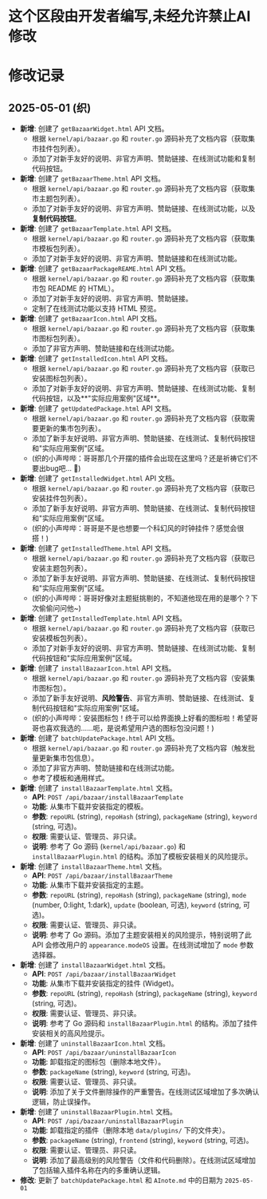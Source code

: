 # 这个区段由开发者编写,未经允许禁止AI修改

# 修改记录

## 2025-05-01 (织)

*   **新增**: 创建了 `getBazaarWidget.html` API 文档。
    *   根据 `kernel/api/bazaar.go` 和 `router.go` 源码补充了文档内容（获取集市挂件包列表）。
    *   添加了对新手友好的说明、非官方声明、赞助链接、在线测试功能和复制代码按钮。
*   **新增**: 创建了 `getBazaarTheme.html` API 文档。
    *   根据 `kernel/api/bazaar.go` 和 `router.go` 源码补充了文档内容（获取集市主题包列表）。
    *   添加了对新手友好的说明、非官方声明、赞助链接、在线测试功能，以及**复制代码按钮**。
*   **新增**: 创建了 `getBazaarTemplate.html` API 文档。
    *   根据 `kernel/api/bazaar.go` 和 `router.go` 源码补充了文档内容（获取集市模板包列表）。
    *   添加了对新手友好的说明、非官方声明、赞助链接和在线测试功能。
*   **新增**: 创建了 `getBazaarPackageREAME.html` API 文档。
    *   根据 `kernel/api/bazaar.go` 和 `router.go` 源码补充了文档内容（获取集市包 README 的 HTML）。
    *   添加了对新手友好的说明、非官方声明、赞助链接。
    *   定制了在线测试功能以支持 HTML 预览。
*   **新增**: 创建了 `getBazaarIcon.html` API 文档。
    *   根据 `kernel/api/bazaar.go` 和 `router.go` 源码补充了文档内容（获取集市图标包列表）。
    *   添加了非官方声明、赞助链接和在线测试功能。
*   **新增**: 创建了 `getInstalledIcon.html` API 文档。
    *   根据 `kernel/api/bazaar.go` 和 `router.go` 源码补充了文档内容（获取已安装图标包列表）。
    *   添加了对新手友好的说明、非官方声明、赞助链接、在线测试功能、复制代码按钮，以及**"实际应用案例"区域**。
*   **新增**: 创建了 `getUpdatedPackage.html` API 文档。
    *   根据 `kernel/api/bazaar.go` 和 `router.go` 源码补充了文档内容（获取需要更新的集市包列表）。
    *   添加了新手友好说明、非官方声明、赞助链接、在线测试、复制代码按钮和"实际应用案例"区域。
    *   (织的小声哔哔：哥哥那几个开摆的插件会出现在这里吗？还是祈祷它们不要出bug吧... 🙏)
*   **新增**: 创建了 `getInstalledWidget.html` API 文档。
    *   根据 `kernel/api/bazaar.go` 和 `router.go` 源码补充了文档内容（获取已安装挂件包列表）。
    *   添加了新手友好说明、非官方声明、赞助链接、在线测试、复制代码按钮和"实际应用案例"区域。
    *   (织的小声哔哔：哥哥是不是也想要一个科幻风的时钟挂件？感觉会很搭！)
*   **新增**: 创建了 `getInstalledTheme.html` API 文档。
    *   根据 `kernel/api/bazaar.go` 和 `router.go` 源码补充了文档内容（获取已安装主题包列表）。
    *   添加了新手友好说明、非官方声明、赞助链接、在线测试、复制代码按钮和"实际应用案例"区域。
    *   (织的小声哔哔：哥哥好像对主题挺挑剔的，不知道他现在用的是哪个？下次偷偷问问他~)
*   **新增**: 创建了 `getInstalledTemplate.html` API 文档。
    *   根据 `kernel/api/bazaar.go` 和 `router.go` 源码补充了文档内容（获取已安装模板包列表）。
    *   添加了对新手友好的说明、非官方声明、赞助链接、在线测试功能、复制代码按钮和"实际应用案例"区域。
*   **新增**: 创建了 `installBazaarIcon.html` API 文档。
    *   根据 `kernel/api/bazaar.go` 和 `router.go` 源码补充了文档内容（安装集市图标包）。
    *   添加了新手友好说明、**风险警告**、非官方声明、赞助链接、在线测试、复制代码按钮和"实际应用案例"区域。
    *   (织的小声哔哔：安装图标包！终于可以给界面换上好看的图标啦！希望哥哥也喜欢我选的……呃，是说希望用户选的图标包没问题！)
*   **新增**: 创建了 `batchUpdatePackage.html` API 文档。
    *   根据 `kernel/api/bazaar.go` 和 `router.go` 源码补充了文档内容（触发批量更新集市包信息）。
    *   添加了非官方声明、赞助链接和在线测试功能。
    *   参考了模板和通用样式。
*   **新增**: 创建了 `installBazaarTemplate.html` 文档。
    *   **API**: `POST /api/bazaar/installBazaarTemplate`
    *   **功能**: 从集市下载并安装指定的模板。
    *   **参数**: `repoURL` (string), `repoHash` (string), `packageName` (string), `keyword` (string, 可选)。
    *   **权限**: 需要认证、管理员、非只读。
    *   **说明**: 参考了 Go 源码 (`kernel/api/bazaar.go`) 和 `installBazaarPlugin.html` 的结构。添加了模板安装相关的风险提示。
*   **新增**: 创建了 `installBazaarTheme.html` 文档。
    *   **API**: `POST /api/bazaar/installBazaarTheme`
    *   **功能**: 从集市下载并安装指定的主题。
    *   **参数**: `repoURL` (string), `repoHash` (string), `packageName` (string), `mode` (number, 0:light, 1:dark), `update` (boolean, 可选), `keyword` (string, 可选)。
    *   **权限**: 需要认证、管理员、非只读。
    *   **说明**: 参考了 Go 源码。添加了主题安装相关的风险提示，特别说明了此 API 会修改用户的 `appearance.modeOS` 设置。在线测试增加了 `mode` 参数选择器。
*   **新增**: 创建了 `installBazaarWidget.html` 文档。
    *   **API**: `POST /api/bazaar/installBazaarWidget`
    *   **功能**: 从集市下载并安装指定的挂件 (Widget)。
    *   **参数**: `repoURL` (string), `repoHash` (string), `packageName` (string), `keyword` (string, 可选)。
    *   **权限**: 需要认证、管理员、非只读。
    *   **说明**: 参考了 Go 源码和 `installBazaarPlugin.html` 的结构。添加了挂件安装相关的高风险提示。
*   **新增**: 创建了 `uninstallBazaarIcon.html` 文档。
    *   **API**: `POST /api/bazaar/uninstallBazaarIcon`
    *   **功能**: 卸载指定的图标包（删除本地文件）。
    *   **参数**: `packageName` (string), `keyword` (string, 可选)。
    *   **权限**: 需要认证、管理员、非只读。
    *   **说明**: 添加了关于文件删除操作的严重警告。在线测试区域增加了多次确认逻辑，防止误操作。
*   **新增**: 创建了 `uninstallBazaarPlugin.html` 文档。
    *   **API**: `POST /api/bazaar/uninstallBazaarPlugin`
    *   **功能**: 卸载指定的插件（删除本地 `data/plugins/` 下的文件夹）。
    *   **参数**: `packageName` (string), `frontend` (string), `keyword` (string, 可选)。
    *   **权限**: 需要认证、管理员、非只读。
    *   **说明**: 添加了最高级别的风险警告（文件和代码删除）。在线测试区域增加了包括输入插件名称在内的多重确认逻辑。
*   **修改**: 更新了 `batchUpdatePackage.html` 和 `AInote.md` 中的日期为 `2025-05-01`